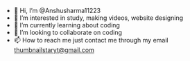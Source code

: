 - 👋 Hi, I’m @Anshusharma11223
- 👀 I’m interested in study, making videos, website designing
- 🌱 I’m currently learning about coding
- 💞️ I’m looking to collaborate on coding
- 📫 How to reach me just contact me through my email thumbnailstaryt@gmail.com

<!---
Anshusharma11223/Anshusharma11223 is a ✨ special ✨ repository because its `README.md` (this file) appears on your GitHub profile.
You can click the Preview link to take a look at your changes.
--->

